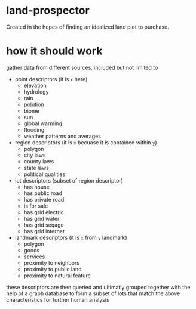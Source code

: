 # land-prospector
Created in the hopes of finding an idealized land plot to purchase. 

# how it should work
gather data from different sources, included but not limited to
* point descriptors (it is `x` here) 
  * elevation
  * hydrology
  * rain
  * polution
  * biome
  * sun
  * global warming
  * flooding
  * weather patterns and averages
* region descriptors (it is `x` becuase it is contained within `y`) 
  * polygon
  * city laws
  * county laws
  * state laws
  * political qualities
* lot descriptors (subset of region descriptor) 
  * has house
  * has public road
  * has private road
  * is for sale
  * has grid electric
  * has grid water
  * has grid seqage
  * has grid internet
* landmark descriptors (it is `x` from `y` landmark)
  * polygon
  * goods
  * services
  * proximity to neighbors
  * proximity to public land
  * proximity to natural feature

  
 these descriptors are then queried and ultimatly grouped together with the help of a graph database to form a subset of lots that match the above characteristics for further human analysis
